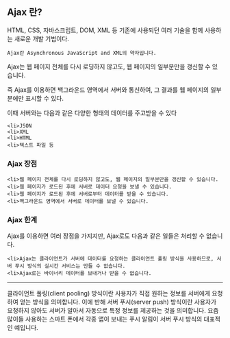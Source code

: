 ## Ajax 란?

HTML, CSS, 자바스크립트, DOM, XML 등 기존에 사용되던 여러 기술을 함께 사용하는 새로운 개발 기법이다.

	Ajax란 Asynchronous JavaScript and XML의 약자입니다.
	
Ajax는 웹 페이지 전체를 다시 로딩하지 않고도, 웹 페이지의 일부분만을 갱신할 수 있습니다.

즉 Ajax를 이용하면 백그라운드 영역에서 서버와 통신하여, 그 결과를 웹 페이지의 일부분에만 표시할 수 있다.

이때 서버와는 다음과 같은 다양한 형태의 데이터를 주고받을 수 있다

	<li>JSON
	<li>XML
	<li>HTML
	<li>텍스트 파일 등
	

### Ajax 장점

	<li>웹 페이지 전체를 다시 로딩하지 않고도, 웹 페이지의 일부분만을 갱신할 수 있습니다.
	<li>웹 페이지가 로드된 후에 서버로 데이터 요청을 보낼 수 있습니다.
	<li>웹 페이지가 로드된 후에 서버로부터 데이터를 받을 수 있습니다.
	<li>백그라운드 영역에서 서버로 데이터를 보낼 수 있습니다.

### Ajax 한계

Ajax를 이용하면 여러 장점을 가지지만, Ajax로도 다음과 같은 일들은 처리할 수 없습니다.

	<li>Ajax는 클라이언트가 서버에 데이터를 요청하는 클라이언트 풀링 방식을 사용하므로, 서버 푸시 방식의 실시간 서비스는 만들 수 없습니다.
	<li>Ajax로는 바이너리 데이터를 보내거나 받을 수 없습니다.

<hr>
클라이언트 풀링(client pooling) 방식이란 사용자가 직접 원하는 정보를 서버에게 요청하여 얻는 방식을 의미합니다.  
이에 반해 서버 푸시(server push) 방식이란 사용자가 요청하지 않아도 서버가 알아서 자동으로 특정 정보를 제공하는 것을 의미합니다.  
요즘 많이들 사용하는 스마트 폰에서 각종 앱이 보내는 푸시 알림이 서버 푸시 방식의 대표적인 예입니다.